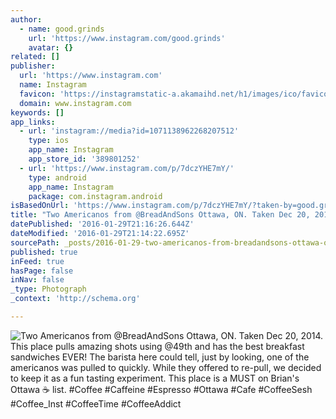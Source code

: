 ```yaml
---
author:
  - name: good.grinds
    url: 'https://www.instagram.com/good.grinds'
    avatar: {}
related: []
publisher:
  url: 'https://www.instagram.com'
  name: Instagram
  favicon: 'https://instagramstatic-a.akamaihd.net/h1/images/ico/favicon.ico/7cdab0872b15.ico'
  domain: www.instagram.com
keywords: []
app_links:
  - url: 'instagram://media?id=1071138962268207512'
    type: ios
    app_name: Instagram
    app_store_id: '389801252'
  - url: 'https://www.instagram.com/p/7dczYHE7mY/'
    type: android
    app_name: Instagram
    package: com.instagram.android
isBasedOnUrl: 'https://www.instagram.com/p/7dczYHE7mY/?taken-by=good.grinds'
title: "Two Americanos from @BreadAndSons Ottawa, ON. Taken Dec 20, 2014. This place pulls amazing shots using @49th and has the best breakfast sandwiches EVER! The barista here could tell, just by looking, one of the americanos was pulled to quickly. While they offered to re-pull, we decided to keep it as a fun tasting experiment. This place is a MUST on Brian's Ottawa ☕️ list. #Coffee #Caffeine #Espresso #Ottawa #Cafe #CoffeeSesh #Coffee_Inst #CoffeeTime #CoffeeAddict"
datePublished: '2016-01-29T21:16:26.644Z'
dateModified: '2016-01-29T21:14:22.695Z'
sourcePath: _posts/2016-01-29-two-americanos-from-breadandsons-ottawa-on-taken-dec-20.md
published: true
inFeed: true
hasPage: false
inNav: false
_type: Photograph
_context: 'http://schema.org'

---
```

![Two Americanos from &commat;BreadAndSons Ottawa&comma; ON&period; Taken Dec 20&comma; 2014&period; This place pulls amazing shots using &commat;49th and has the best breakfast sandwiches EVER&excl; The barista here could tell&comma; just by looking&comma; one of the americanos was pulled to quickly&period; While they offered to re-pull&comma; we decided to keep it as a fun tasting experiment&period; This place is a MUST on Brian's Ottawa ☕️ list&period; &num;Coffee &num;Caffeine &num;Espresso &num;Ottawa &num;Cafe &num;CoffeeSesh &num;Coffee&lowbar;Inst &num;CoffeeTime &num;CoffeeAddict](https://scontent.cdninstagram.com/t51.2885-15/s640x640/sh0.08/e35/11351718_1653981981554294_325903588_n.jpg)